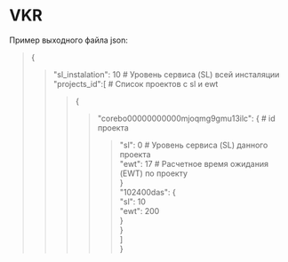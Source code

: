 # VKR
Пример выходного файла json:<br/>
>{<br/>
>>"sl_instalation": 10  # Уровень сервиса (SL) всей инсталяции<br/>
>>"projects_id":[  # Список проектов с sl и ewt<br/>
>>>{<br/>
>>>>"corebo00000000000mjoqmg9gmu13ilc": {  # id проекта<br/>
>>>>>"sl": 0  # Уровень сервиса (SL) данного проекта<br/>
>>>>>"ewt": 17  # Расчетное время ожидания (EWT) по проекту<br/>
>>>>}<br/>
>>>>"102400das": {<br/>
>>>>>"sl": 10<br/>
>>>>>"ewt": 200<br/>
>>>>}<br/>
>>>}<br/>
>>]<br/>
>}<br/>
